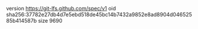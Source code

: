 version https://git-lfs.github.com/spec/v1
oid sha256:37782e27db4d7e5ebd518de45bc14b7432a9852e8ad8904d04652585b414587b
size 9690
